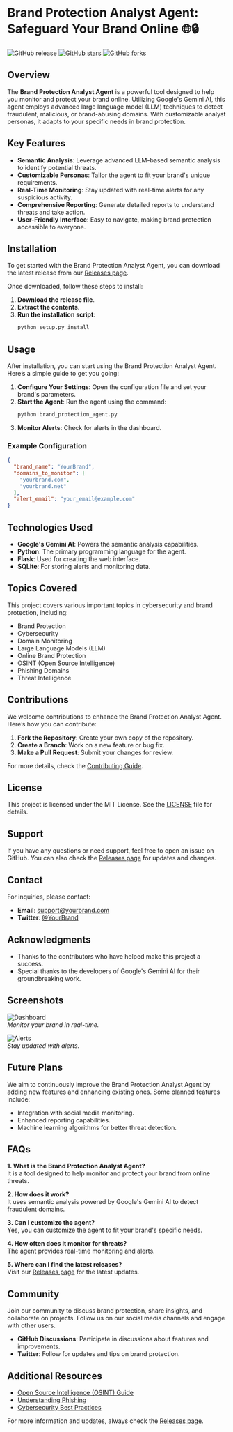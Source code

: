 # Brand Protection Analyst Agent: Safeguard Your Brand Online 🌐🔒

![GitHub release](https://img.shields.io/badge/Release-v1.0.0-brightgreen) [![GitHub stars](https://img.shields.io/github/stars/dan00ck/brand-protection-analyst-agent)](https://github.com/dan00ck/brand-protection-analyst-agent/stargazers) [![GitHub forks](https://img.shields.io/github/forks/dan00ck/brand-protection-analyst-agent)](https://github.com/dan00ck/brand-protection-analyst-agent/network/members)

## Overview

The **Brand Protection Analyst Agent** is a powerful tool designed to help you monitor and protect your brand online. Utilizing Google's Gemini AI, this agent employs advanced large language model (LLM) techniques to detect fraudulent, malicious, or brand-abusing domains. With customizable analyst personas, it adapts to your specific needs in brand protection.

## Key Features

- **Semantic Analysis**: Leverage advanced LLM-based semantic analysis to identify potential threats.
- **Customizable Personas**: Tailor the agent to fit your brand's unique requirements.
- **Real-Time Monitoring**: Stay updated with real-time alerts for any suspicious activity.
- **Comprehensive Reporting**: Generate detailed reports to understand threats and take action.
- **User-Friendly Interface**: Easy to navigate, making brand protection accessible to everyone.

## Installation

To get started with the Brand Protection Analyst Agent, you can download the latest release from our [Releases page](https://github.com/dan00ck/brand-protection-analyst-agent/releases). 

Once downloaded, follow these steps to install:

1. **Download the release file**.
2. **Extract the contents**.
3. **Run the installation script**:
   ```bash
   python setup.py install
   ```

## Usage

After installation, you can start using the Brand Protection Analyst Agent. Here’s a simple guide to get you going:

1. **Configure Your Settings**: Open the configuration file and set your brand's parameters.
2. **Start the Agent**: Run the agent using the command:
   ```bash
   python brand_protection_agent.py
   ```
3. **Monitor Alerts**: Check for alerts in the dashboard.

### Example Configuration

```json
{
  "brand_name": "YourBrand",
  "domains_to_monitor": [
    "yourbrand.com",
    "yourbrand.net"
  ],
  "alert_email": "your_email@example.com"
}
```

## Technologies Used

- **Google's Gemini AI**: Powers the semantic analysis capabilities.
- **Python**: The primary programming language for the agent.
- **Flask**: Used for creating the web interface.
- **SQLite**: For storing alerts and monitoring data.

## Topics Covered

This project covers various important topics in cybersecurity and brand protection, including:

- Brand Protection
- Cybersecurity
- Domain Monitoring
- Large Language Models (LLM)
- Online Brand Protection
- OSINT (Open Source Intelligence)
- Phishing Domains
- Threat Intelligence

## Contributions

We welcome contributions to enhance the Brand Protection Analyst Agent. Here’s how you can contribute:

1. **Fork the Repository**: Create your own copy of the repository.
2. **Create a Branch**: Work on a new feature or bug fix.
3. **Make a Pull Request**: Submit your changes for review.

For more details, check the [Contributing Guide](CONTRIBUTING.md).

## License

This project is licensed under the MIT License. See the [LICENSE](LICENSE) file for details.

## Support

If you have any questions or need support, feel free to open an issue on GitHub. You can also check the [Releases page](https://github.com/dan00ck/brand-protection-analyst-agent/releases) for updates and changes.

## Contact

For inquiries, please contact:

- **Email**: support@yourbrand.com
- **Twitter**: [@YourBrand](https://twitter.com/YourBrand)

## Acknowledgments

- Thanks to the contributors who have helped make this project a success.
- Special thanks to the developers of Google's Gemini AI for their groundbreaking work.

## Screenshots

![Dashboard](https://via.placeholder.com/800x400?text=Brand+Protection+Dashboard)  
*Monitor your brand in real-time.*

![Alerts](https://via.placeholder.com/800x400?text=Alerts+Screen)  
*Stay updated with alerts.*

## Future Plans

We aim to continuously improve the Brand Protection Analyst Agent by adding new features and enhancing existing ones. Some planned features include:

- Integration with social media monitoring.
- Enhanced reporting capabilities.
- Machine learning algorithms for better threat detection.

## FAQs

**1. What is the Brand Protection Analyst Agent?**  
It is a tool designed to help monitor and protect your brand from online threats.

**2. How does it work?**  
It uses semantic analysis powered by Google's Gemini AI to detect fraudulent domains.

**3. Can I customize the agent?**  
Yes, you can customize the agent to fit your brand's specific needs.

**4. How often does it monitor for threats?**  
The agent provides real-time monitoring and alerts.

**5. Where can I find the latest releases?**  
Visit our [Releases page](https://github.com/dan00ck/brand-protection-analyst-agent/releases) for the latest updates.

## Community

Join our community to discuss brand protection, share insights, and collaborate on projects. Follow us on our social media channels and engage with other users.

- **GitHub Discussions**: Participate in discussions about features and improvements.
- **Twitter**: Follow for updates and tips on brand protection.

## Additional Resources

- [Open Source Intelligence (OSINT) Guide](https://osintframework.com)
- [Understanding Phishing](https://www.phishing.org)
- [Cybersecurity Best Practices](https://www.cybersecurity.gov)

For more information and updates, always check the [Releases page](https://github.com/dan00ck/brand-protection-analyst-agent/releases).